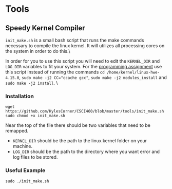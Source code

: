 # Tools

## Speedy Kernel Compiler
`init_make.sh` is a small bash script that runs the make commands necessary to
compile the linux kernel. It will utilizes all processing cores on the system in
order to do this.\

In order for you to use this script you will need to edit the `KERNEL_DIR` and
`LOG_DIR` variables to fit your system. For the [programming
assignment](https://canvas.umt.edu/courses/18301/assignments/228633) use this
script instead of running the commands `cd /home/kernel/linux-hwe-4.15.0`, `sudo
make -j2 CC="ccache gcc"`, `sudo make -j2 modules_install` and `sudo make -j2
install`. \

### Installation

`wget https://github.com/KylesCorner/CSCI460/blob/master/tools/init_make.sh`
`sudo chmod +x init_make.sh`

Near the top of the file there should be two variables that need to be remapped.
- `KERNEL_DIR` should be the path to the linux kernel folder on your machine.
- `LOG_DIR` should be the path to the directory where you want error and log
  files to be stored.

### Useful Example

`sudo ./init_make.sh`


